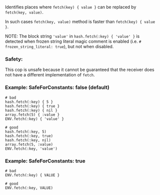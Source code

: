 Identifies places where `fetch(key) { value }` can be replaced by `fetch(key, value)`.

In such cases `fetch(key, value)` method is faster than `fetch(key) { value }`.

NOTE: The block string `'value'` in `hash.fetch(:key) { 'value' }` is detected
when frozen string literal magic comment is enabled (i.e. `# frozen_string_literal: true`),
but not when disabled.

### Safety:

This cop is unsafe because it cannot be guaranteed that the receiver
does not have a different implementation of `fetch`.

### Example: SafeForConstants: false (default)
    # bad
    hash.fetch(:key) { 5 }
    hash.fetch(:key) { true }
    hash.fetch(:key) { nil }
    array.fetch(5) { :value }
    ENV.fetch(:key) { 'value' }

    # good
    hash.fetch(:key, 5)
    hash.fetch(:key, true)
    hash.fetch(:key, nil)
    array.fetch(5, :value)
    ENV.fetch(:key, 'value')

### Example: SafeForConstants: true
    # bad
    ENV.fetch(:key) { VALUE }

    # good
    ENV.fetch(:key, VALUE)
